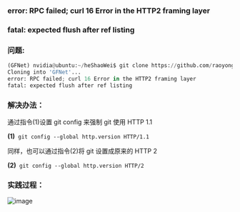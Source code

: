 ### error: RPC failed; curl 16 Error in the HTTP2 framing layer  
### fatal: expected flush after ref listing
### 问题:
```python
(GFNet) nvidia@ubuntu:~/heShaoWei$ git clone https://github.com/raoyongming/GFNet.git
Cloning into 'GFNet'...
error: RPC failed; curl 16 Error in the HTTP2 framing layer
fatal: expected flush after ref listing
```
### 解决办法：
通过指令(1)设置 git config 来强制 git 使用 HTTP 1.1

**(1)**` git config --global http.version HTTP/1.1`

同样，也可以通过指令(2)将 git 设置成原来的 HTTP 2

**(2)**` git config --global http.version HTTP/2`
### 实践过程：
![image](https://github.com/zhaoweizhao/EdgeComputing/assets/151530559/fd6e4a8c-3656-4bb3-88ff-6c5a09dc70cc)
